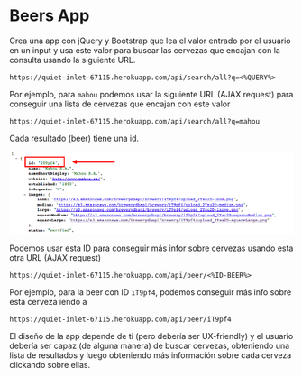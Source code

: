 <h1>Beers App</h1>

Crea una app con jQuery y Bootstrap que lea el valor entrado por el usuario en un input y usa este valor para buscar las cervezas que encajan con la consulta usando la siguiente URL.

```
https://quiet-inlet-67115.herokuapp.com/api/search/all?q=<%QUERY%>
```

Por ejemplo, para `mahou` podemos usar la siguiente URL (AJAX request) para conseguir una lista de cervezas que encajan con este valor

```
https://quiet-inlet-67115.herokuapp.com/api/search/all?q=mahou
```

Cada resultado (beer) tiene una id.

<img src="https://github.com/jovihu10/skylab_bootcamp2017/blob/master/COURSE/week3/jquery/beers-app/img/json-beers.png">

Podemos usar esta ID para conseguir más infor sobre cervezas usando esta otra URL (AJAX request)

```
https://quiet-inlet-67115.herokuapp.com/api/beer/<%ID-BEER%>
```

Por ejemplo, para la beer con ID `iT9pf4`, podemos conseguir más info sobre esta cerveza iendo a 

```
https://quiet-inlet-67115.herokuapp.com/api/beer/iT9pf4
```

El diseño de la app depende de ti (pero debería ser UX-friendly) y el usuario debería ser capaz (de alguna manera) de buscar cervezas, obteniendo una lista de resultados y luego obteniendo más información sobre cada cerveza clickando sobre ellas. 
